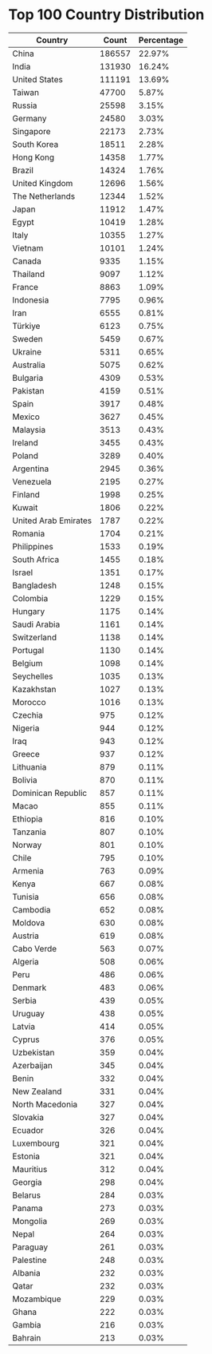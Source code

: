 # Top 100 Country Distribution
| Country | Count | Percentage |
|----|----|----|
| China | 186557 | 22.97% |
| India | 131930 | 16.24% |
| United States | 111191 | 13.69% |
| Taiwan | 47700 | 5.87% |
| Russia | 25598 | 3.15% |
| Germany | 24580 | 3.03% |
| Singapore | 22173 | 2.73% |
| South Korea | 18511 | 2.28% |
| Hong Kong | 14358 | 1.77% |
| Brazil | 14324 | 1.76% |
| United Kingdom | 12696 | 1.56% |
| The Netherlands | 12344 | 1.52% |
| Japan | 11912 | 1.47% |
| Egypt | 10419 | 1.28% |
| Italy | 10355 | 1.27% |
| Vietnam | 10101 | 1.24% |
| Canada | 9335 | 1.15% |
| Thailand | 9097 | 1.12% |
| France | 8863 | 1.09% |
| Indonesia | 7795 | 0.96% |
| Iran | 6555 | 0.81% |
| Türkiye | 6123 | 0.75% |
| Sweden | 5459 | 0.67% |
| Ukraine | 5311 | 0.65% |
| Australia | 5075 | 0.62% |
| Bulgaria | 4309 | 0.53% |
| Pakistan | 4159 | 0.51% |
| Spain | 3917 | 0.48% |
| Mexico | 3627 | 0.45% |
| Malaysia | 3513 | 0.43% |
| Ireland | 3455 | 0.43% |
| Poland | 3289 | 0.40% |
| Argentina | 2945 | 0.36% |
| Venezuela | 2195 | 0.27% |
| Finland | 1998 | 0.25% |
| Kuwait | 1806 | 0.22% |
| United Arab Emirates | 1787 | 0.22% |
| Romania | 1704 | 0.21% |
| Philippines | 1533 | 0.19% |
| South Africa | 1455 | 0.18% |
| Israel | 1351 | 0.17% |
| Bangladesh | 1248 | 0.15% |
| Colombia | 1229 | 0.15% |
| Hungary | 1175 | 0.14% |
| Saudi Arabia | 1161 | 0.14% |
| Switzerland | 1138 | 0.14% |
| Portugal | 1130 | 0.14% |
| Belgium | 1098 | 0.14% |
| Seychelles | 1035 | 0.13% |
| Kazakhstan | 1027 | 0.13% |
| Morocco | 1016 | 0.13% |
| Czechia | 975 | 0.12% |
| Nigeria | 944 | 0.12% |
| Iraq | 943 | 0.12% |
| Greece | 937 | 0.12% |
| Lithuania | 879 | 0.11% |
| Bolivia | 870 | 0.11% |
| Dominican Republic | 857 | 0.11% |
| Macao | 855 | 0.11% |
| Ethiopia | 816 | 0.10% |
| Tanzania | 807 | 0.10% |
| Norway | 801 | 0.10% |
| Chile | 795 | 0.10% |
| Armenia | 763 | 0.09% |
| Kenya | 667 | 0.08% |
| Tunisia | 656 | 0.08% |
| Cambodia | 652 | 0.08% |
| Moldova | 630 | 0.08% |
| Austria | 619 | 0.08% |
| Cabo Verde | 563 | 0.07% |
| Algeria | 508 | 0.06% |
| Peru | 486 | 0.06% |
| Denmark | 483 | 0.06% |
| Serbia | 439 | 0.05% |
| Uruguay | 438 | 0.05% |
| Latvia | 414 | 0.05% |
| Cyprus | 376 | 0.05% |
| Uzbekistan | 359 | 0.04% |
| Azerbaijan | 345 | 0.04% |
| Benin | 332 | 0.04% |
| New Zealand | 331 | 0.04% |
| North Macedonia | 327 | 0.04% |
| Slovakia | 327 | 0.04% |
| Ecuador | 326 | 0.04% |
| Luxembourg | 321 | 0.04% |
| Estonia | 321 | 0.04% |
| Mauritius | 312 | 0.04% |
| Georgia | 298 | 0.04% |
| Belarus | 284 | 0.03% |
| Panama | 273 | 0.03% |
| Mongolia | 269 | 0.03% |
| Nepal | 264 | 0.03% |
| Paraguay | 261 | 0.03% |
| Palestine | 248 | 0.03% |
| Albania | 232 | 0.03% |
| Qatar | 232 | 0.03% |
| Mozambique | 229 | 0.03% |
| Ghana | 222 | 0.03% |
| Gambia | 216 | 0.03% |
| Bahrain | 213 | 0.03% |
